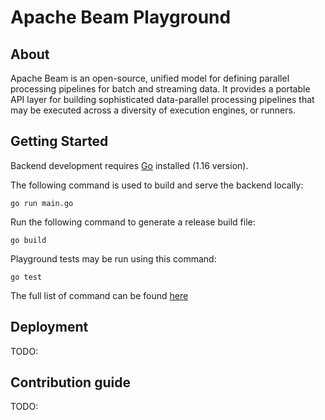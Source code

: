 # Apache Beam Playground

## About

Apache Beam is an open-source, unified model for defining parallel processing pipelines for batch and streaming data.
It provides a portable API layer for building sophisticated data-parallel processing pipelines that may be executed across a diversity of execution engines, or runners.

## Getting Started

Backend development requires [Go](https://golang.org/dl/) installed (1.16 version).

The following command is used to build and serve the backend locally:

`go run main.go`

Run the following command to generate a release build file:

`go build`

Playground tests may be run using this command:

`go test`

The full list of command can be found [here](https://pkg.go.dev/cmd/go)

## Deployment

TODO:

## Contribution guide

TODO: